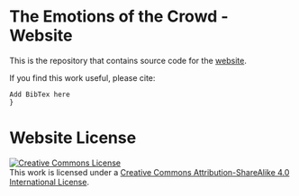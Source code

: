 # The Emotions of the Crowd - Website

This is the repository that contains source code for the [website](https://lorebianchi98.github.io/FG-OVD/).

If you find this work useful, please cite:
```
Add BibTex here
}
```

# Website License
<a rel="license" href="http://creativecommons.org/licenses/by-sa/4.0/"><img alt="Creative Commons License" style="border-width:0" src="https://i.creativecommons.org/l/by-sa/4.0/88x31.png" /></a><br />This work is licensed under a <a rel="license" href="http://creativecommons.org/licenses/by-sa/4.0/">Creative Commons Attribution-ShareAlike 4.0 International License</a>.
